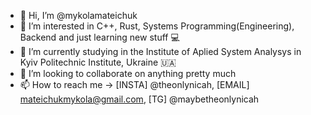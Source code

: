 - 👋 Hi, I’m @mykolamateichuk
- 👀 I’m interested in C++, Rust, Systems Programming(Engineering), Backend and just learning new stuff 💻
- 🌱 I’m currently studying in the Institute of Aplied System Analysys in Kyiv Politechnic Institute, Ukraine 🇺🇦
- 💞️ I’m looking to collaborate on anything pretty much
- 📫 How to reach me -> [INSTA] @theonlynicah, [EMAIL] mateichukmykola@gmail.com, [TG] @maybetheonlynicah

<!---
mykolamateichuk/mykolamateichuk is a ✨ special ✨ repository because its `README.md` (this file) appears on your GitHub profile.
You can click the Preview link to take a look at your changes.
--->
